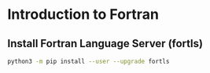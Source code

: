 # Introduction to Fortran

## Install Fortran Language Server (fortls)

```sh
python3 -m pip install --user --upgrade fortls
```
